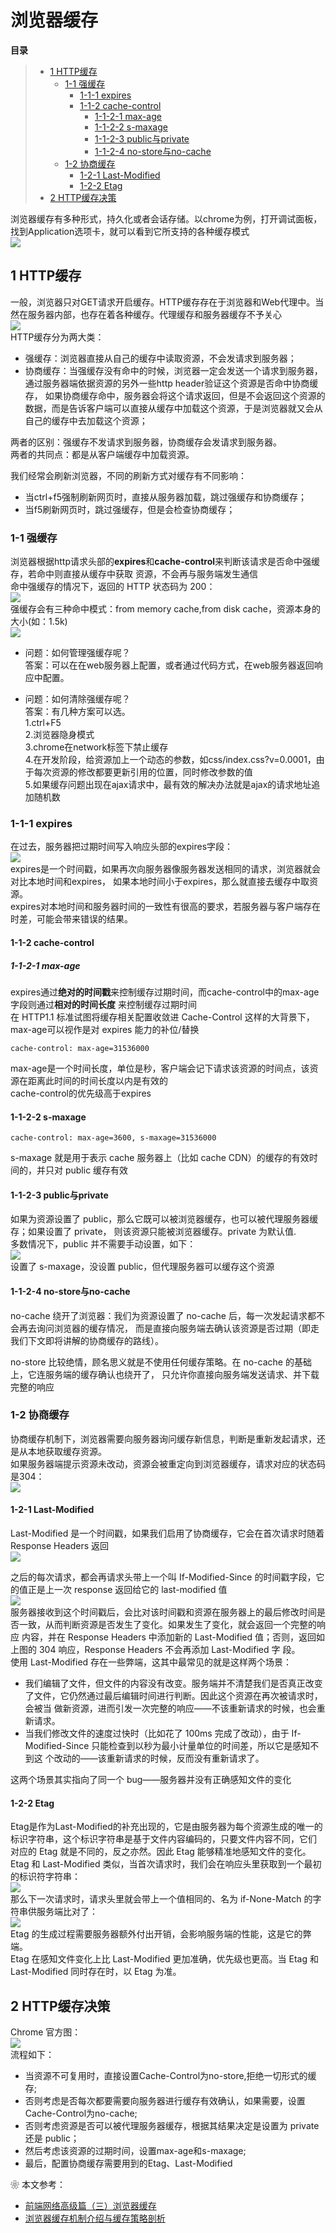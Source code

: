 # 浏览器缓存

**目录**
> * [1 HTTP缓存](#1-http缓存)
>   * [1-1 强缓存](#1-1-强缓存)
>       * [1-1-1 expires](#1-1-1-expires)
>       * [1-1-2 cache-control](#1-1-2-cache-control)
>           * [1-1-2-1 max-age](#1-1-2-1-max-age)
>           * [1-1-2-2 s-maxage](#1-1-2-2-s-maxage)
>           * [1-1-2-3 public与private](#1-1-2-3-public与private)
>           * [1-1-2-4 no-store与no-cache](#1-1-2-4-no-store与no-cache)
>   * [1-2 协商缓存](#1-2-协商缓存)
>       * [1-2-1 Last-Modified](#1-2-1-Last-Modified)
>       * [1-2-2 Etag](#1-2-2-etag)
> * [2 HTTP缓存决策](#2-http缓存决策)

浏览器缓存有多种形式，持久化或者会话存储。以chrome为例，打开调试面板，找到Application选项卡，就可以看到它所支持的各种缓存模式<br>
![](./image/16221715671463.png)<br>

## 1 HTTP缓存
一般，浏览器只对GET请求开启缓存。HTTP缓存存在于浏览器和Web代理中。当然在服务器内部，也存在着各种缓存。代理缓存和服务器缓存不予关心<br>
![](./image/1622444212(1).png)<br>
HTTP缓存分为两大类：
* 强缓存：浏览器直接从自己的缓存中读取资源，不会发请求到服务器；
* 协商缓存：当强缓存没有命中的时候，浏览器一定会发送一个请求到服务器，通过服务器端依据资源的另外一些http header验证这个资源是否命中协商缓存，
  如果协商缓存命中，服务器会将这个请求返回，但是不会返回这个资源的数据，而是告诉客户端可以直接从缓存中加载这个资源，于是浏览器就又会从自己的缓存中去加载这个资源；

两者的区别：强缓存不发请求到服务器，协商缓存会发请求到服务器。<br>
两者的共同点：都是从客户端缓存中加载资源。<br>

我们经常会刷新浏览器，不同的刷新方式对缓存有不同影响：
* 当ctrl+f5强制刷新网页时，直接从服务器加载，跳过强缓存和协商缓存；
* 当f5刷新网页时，跳过强缓存，但是会检查协商缓存；

### 1-1 强缓存
浏览器根据http请求头部的**expires**和**cache-control**来判断该请求是否命中强缓存，若命中则直接从缓存中获取
资源，不会再与服务端发生通信<br>
命中强缓存的情况下，返回的 HTTP 状态码为 200：<br>
![](./image/16224269318073.png)<br>
强缓存会有三种命中模式：from memory cache,from disk cache，资源本身的大小(如：1.5k)<br>
![](./image/1622442622.png)

* 问题：如何管理强缓存呢？<br>
  答案：可以在在web服务器上配置，或者通过代码方式，在web服务器返回响应中配置。<br>

* 问题：如何清除强缓存呢？<br>
  答案：有几种方案可以选。<br>
  1.ctrl+F5<br>
  2.浏览器隐身模式<br>
  3.chrome在network标签下禁止缓存<br>
  4.在开发阶段，给资源加上一个动态的参数，如css/index.css?v=0.0001，由于每次资源的修改都要更新引用的位置，同时修改参数的值<br>
  5.如果缓存问题出现在ajax请求中，最有效的解决办法就是ajax的请求地址追加随机数<br>

### 1-1-1 expires
在过去，服务器把过期时间写入响应头部的expires字段：<br>
![](./image/16221803193427.png)<br>
expires是一个时间戳，如果再次向服务器像服务器发送相同的请求，浏览器就会对比本地时间和expires，
如果本地时间小于expires，那么就直接去缓存中取资源。<br>
expires对本地时间和服务器时间的一致性有很高的要求，若服务器与客户端存在时差，可能会带来错误的结果。

#### 1-1-2 cache-control

##### 1-1-2-1 max-age
expires通过**绝对的时间戳**来控制缓存过期时间，而cache-control中的max-age字段则通过**相对的时间长度**
来控制缓存过期时间<br>
在 HTTP1.1 标准试图将缓存相关配置收敛进 Cache-Control 这样的大背景下， max-age可以视作是对 expires 
能力的补位/替换
```
cache-control: max-age=31536000
```
max-age是一个时间长度，单位是秒，客户端会记下请求该资源的时间点，该资源在距离此时间的时间长度以内是有效的<br>
cache-control的优先级高于expires

#### 1-1-2-2 s-maxage
```
cache-control: max-age=3600, s-maxage=31536000
```
s-maxage 就是用于表示 cache 服务器上（比如 cache CDN）的缓存的有效时间的，并只对 public 缓存有效

#### 1-1-2-3 public与private
如果为资源设置了 public，那么它既可以被浏览器缓存，也可以被代理服务器缓存；如果设置了 private，
则该资源只能被浏览器缓存。private 为默认值.<br>
多数情况下，public 并不需要手动设置，如下：<br>
![](./image/16221848096562.png)<br>
设置了 s-maxage，没设置 public，但代理服务器可以缓存这个资源

#### 1-1-2-4 no-store与no-cache
no-cache 绕开了浏览器：我们为资源设置了 no-cache 后，每一次发起请求都不会再去询问浏览器的缓存情况，
而是直接向服务端去确认该资源是否过期（即走我们下文即将讲解的协商缓存的路线）。<br>

no-store 比较绝情，顾名思义就是不使用任何缓存策略。在 no-cache 的基础上，它连服务端的缓存确认也绕开了，
只允许你直接向服务端发送请求、并下载完整的响应

### 1-2 协商缓存
协商缓存机制下，浏览器需要向服务器询问缓存新信息，判断是重新发起请求，还是从本地获取缓存资源。<br>
如果服务器端提示资源未改动，资源会被重定向到浏览器缓存，请求对应的状态码是304：<br>
![](./image/1622427059(1).png)

#### 1-2-1 Last-Modified
Last-Modified 是一个时间戳，如果我们启用了协商缓存，它会在首次请求时随着 Response Headers 返回<br>
![](./image/1622427308(1).png)<br>

之后的每次请求，都会再请求头带上一个叫 If-Modified-Since 的时间戳字段，它的值正是上一次 response 
返回给它的 last-modified 值<br>
![](./image/1622427354(1).png)<br>
服务器接收到这个时间戳后，会比对该时间戳和资源在服务器上的最后修改时间是否一致，从而判断资源是否发生了变化。如果发生了变化，就会返回一个完整的响应
内容，并在 Response Headers 中添加新的 Last-Modified 值；否则，返回如上图的 304 响应，Response Headers 不会再添加 Last-Modified 字
段。<br>
使用 Last-Modified 存在一些弊端，这其中最常见的就是这样两个场景：
* 我们编辑了文件，但文件的内容没有改变。服务端并不清楚我们是否真正改变了文件，它仍然通过最后编辑时间进行判断。因此这个资源在再次被请求时，会被当
  做新资源，进而引发一次完整的响应——不该重新请求的时候，也会重新请求。
* 当我们修改文件的速度过快时（比如花了 100ms 完成了改动），由于 If-Modified-Since 只能检查到以秒为最小计量单位的时间差，所以它是感知不到这
  个改动的——该重新请求的时候，反而没有重新请求了。
  
这两个场景其实指向了同一个 bug——服务器并没有正确感知文件的变化

#### 1-2-2 Etag 
Etag是作为Last-Modified的补充出现的，它是由服务器为每个资源生成的唯一的标识字符串，这个标识字符串是基于文件内容编码的，只要文件内容不同，它们
对应的 Etag 就是不同的，反之亦然。因此 Etag 能够精准地感知文件的变化。<br>
Etag 和 Last-Modified 类似，当首次请求时，我们会在响应头里获取到一个最初的标识符字符串：<br>
![](./image/1622427658(1).png)<br>
那么下一次请求时，请求头里就会带上一个值相同的、名为 if-None-Match 的字符串供服务端比对了：<br>
![](./image/1622427744(1).png)<br>
Etag 的生成过程需要服务器额外付出开销，会影响服务端的性能，这是它的弊端。<br>
Etag 在感知文件变化上比 Last-Modified 更加准确，优先级也更高。当 Etag 和 Last-Modified 同时存在时，以 Etag 为准。

## 2 HTTP缓存决策
Chrome 官方图：<br>
![](./image/1622428346(1).png)<br>
流程如下：
* 当资源不可复用时，直接设置Cache-Control为no-store,拒绝一切形式的缓存;
* 否则考虑是否每次都要需要向服务器进行缓存有效确认，如果需要，设置Cache-Control为no-cache;
* 否则考虑资源是否可以被代理服务器缓存，根据其结果决定是设置为 private 还是 public；
* 然后考虑该资源的过期时间，设置max-age和s-maxage;
* 最后，配置协商缓存需要用到的Etag、Last-Modified

❀ 本文参考：<br>
* [前端网络高级篇（三）浏览器缓存](https://www.jianshu.com/p/82ddd017f79a)
* [浏览器缓存机制介绍与缓存策略剖析](https://juejin.cn/book/6844733750048210957/section/6844733750106931214)
